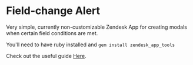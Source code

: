 # Field-change Alert

Very simple, currently non-customizable Zendesk App for creating modals when
certain field conditions are met.

You'll need to have ruby installed and `gem install zendesk_app_tools`

Check out the useful guide [Here]( https://help.zendesk.com/hc/en-us/articles/229137267-Building-your-first-Zendesk-app-Part-1-Laying-the-groundwork).
